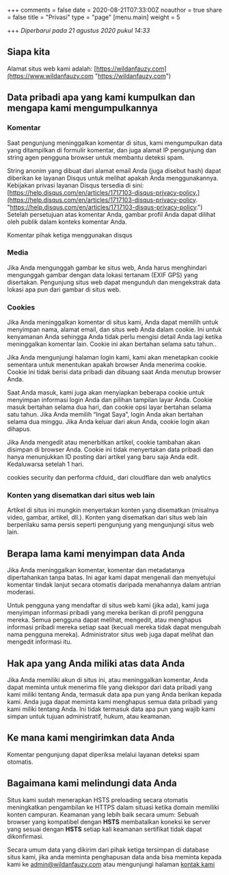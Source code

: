+++
comments = false
date = 2020-08-21T07:33:00Z
noauthor = true
share = false
title = "Privasi"
type = "page"
[menu.main]
weight = 5

+++
_Diperbarui pada 21 agustus 2020 pukul 14:33_

## Siapa kita

Alamat situs web kami adalah: [https://wildanfauzy.com](https://www.wildanfauzy.com "https://wildanfauzy.com")

## Data pribadi apa yang kami kumpulkan dan mengapa kami mengumpulkannya

### Komentar

Saat pengunjung meninggalkan komentar di situs, kami mengumpulkan data yang ditampilkan di formulir komentar, dan juga alamat IP pengunjung dan string agen pengguna browser untuk membantu deteksi spam.

String anonim yang dibuat dari alamat email Anda (juga disebut hash) dapat diberikan ke layanan Disqus untuk melihat apakah Anda menggunakannya. Kebijakan privasi layanan Disqus tersedia di sini: [https://help.disqus.com/en/articles/1717103-disqus-privacy-policy.](https://help.disqus.com/en/articles/1717103-disqus-privacy-policy. "https://help.disqus.com/en/articles/1717103-disqus-privacy-policy.") Setelah persetujuan atas komentar Anda, gambar profil Anda dapat dilihat oleh publik dalam konteks komentar Anda.

Komentar pihak ketiga menggunakan disqus 

### Media

Jika Anda mengunggah gambar ke situs web, Anda harus menghindari mengunggah gambar dengan data lokasi tertanam (EXIF GPS) yang disertakan. Pengunjung situs web dapat mengunduh dan mengekstrak data lokasi apa pun dari gambar di situs web.

### Cookies

Jika Anda meninggalkan komentar di situs kami, Anda dapat memilih untuk menyimpan nama, alamat email, dan situs web Anda dalam cookie. Ini untuk kenyamanan Anda sehingga Anda tidak perlu mengisi detail Anda lagi ketika meninggalkan komentar lain. Cookie ini akan bertahan selama satu tahun..

Jika Anda mengunjungi halaman login kami, kami akan menetapkan cookie sementara untuk menentukan apakah browser Anda menerima cookie. Cookie ini tidak berisi data pribadi dan dibuang saat Anda menutup browser Anda.

Saat Anda masuk, kami juga akan menyiapkan beberapa cookie untuk menyimpan informasi login Anda dan pilihan tampilan layar Anda. Cookie masuk bertahan selama dua hari, dan cookie opsi layar bertahan selama satu tahun. Jika Anda memilih “Ingat Saya”, login Anda akan bertahan selama dua minggu. Jika Anda keluar dari akun Anda, cookie login akan dihapus.

Jika Anda mengedit atau menerbitkan artikel, cookie tambahan akan disimpan di browser Anda. Cookie ini tidak menyertakan data pribadi dan hanya menunjukkan ID posting dari artikel yang baru saja Anda edit. Kedaluwarsa setelah 1 hari.

cookies security dan performa cfduid_ dari cloudflare dan web analytics 

### Konten yang disematkan dari situs web lain

Artikel di situs ini mungkin menyertakan konten yang disematkan (misalnya video, gambar, artikel, dll.). Konten yang disematkan dari situs web lain berperilaku sama persis seperti pengunjung yang mengunjungi situs web lain.

## Berapa lama kami menyimpan data Anda

Jika Anda meninggalkan komentar, komentar dan metadatanya dipertahankan tanpa batas. Ini agar kami dapat mengenali dan menyetujui komentar tindak lanjut secara otomatis daripada menahannya dalam antrian moderasi.

Untuk pengguna yang mendaftar di situs web kami (jika ada), kami juga menyimpan informasi pribadi yang mereka berikan di profil pengguna mereka. Semua pengguna dapat melihat, mengedit, atau menghapus informasi pribadi mereka setiap saat (kecuali mereka tidak dapat mengubah nama pengguna mereka). Administrator situs web juga dapat melihat dan mengedit informasi itu.

## Hak apa yang Anda miliki atas data Anda

Jika Anda memiliki akun di situs ini, atau meninggalkan komentar, Anda dapat meminta untuk menerima file yang diekspor dari data pribadi yang kami miliki tentang Anda, termasuk data apa pun yang Anda berikan kepada kami. Anda juga dapat meminta kami menghapus semua data pribadi yang kami miliki tentang Anda. Ini tidak termasuk data apa pun yang wajib kami simpan untuk tujuan administratif, hukum, atau keamanan.

## Ke mana kami mengirimkan data Anda

Komentar pengunjung dapat diperiksa melalui layanan deteksi spam otomatis.

## Bagaimana kami melindungi data Anda

Situs kami sudah menerapkan HSTS preloading secara otomatis meningkatkan pengambilan ke HTTPS dalam situasi ketika domain memiliki konten campuran. Keamanan yang lebih baik secara umum: Sebuah browser yang kompatibel dengan **HSTS** membatalkan koneksi ke server yang sesuai dengan **HSTS** setiap kali keamanan sertifikat tidak dapat dikonfirmasi.

Secara umum data yang dikirim dari pihak ketiga tersimpan di database situs kami, jika anda meminta penghapusan data anda bisa meminta kepada kami ke [admin@wildanfauzy.com](mailto:admin@wildanfauzy.com) atau mengunjungi halaman [kontak kami](https://wildanfauzy.gtsb.io/kontak/)